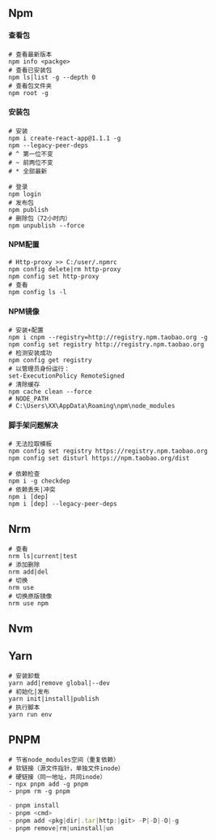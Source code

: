 ## Npm

#### 查看包

~~~shell
# 查看最新版本
npm info <packge>
# 查看已安装包
npm ls|list -g --depth 0
# 查看包文件夹
npm root -g
~~~

#### 安装包

```shell
# 安装
npm i create-react-app@1.1.1 -g
npm --legacy-peer-deps
# ^ 第一位不变
# ~ 前两位不变
# * 全部最新

# 登录
npm login
# 发布包
npm publish
# 删除包（72小时内）
npm unpublish --force
```

#### NPM配置

```shell
# Http-proxy >> C:/user/.npmrc
npm config delete|rm http-proxy
npm config set http-proxy
# 查看
npm config ls -l
```

#### NPM镜像

```shell
# 安装+配置
npm i cnpm --registry=http://registry.npm.taobao.org -g
npm config set registry http://registry.npm.taobao.org
# 检测安装成功
npm config get registry
# 以管理员身份运行：
set-ExecutionPolicy RemoteSigned
# 清除缓存
npm cache clean --force
# NODE_PATH
# C:\Users\XX\AppData\Roaming\npm\node_modules
```

#### 脚手架问题解决

~~~shell
# 无法拉取模板
npm config set registry https://registry.npm.taobao.org 
npm config set disturl https://npm.taobao.org/dist
~~~

```shell
# 依赖检查
npm i -g checkdep
# 依赖丢失|冲突
npm i [dep]
npm i [dep] --legacy-peer-deps
```

## Nrm

```shell
# 查看
nrm ls|current|test
# 添加删除
nrm add|del
# 切换
nrm use
# 切换原版镜像
nrm use npm
```

## Nvm

## Yarn

```shell
# 安装卸载
yarn add|remove global|--dev
# 初始化|发布
yarn init|install|publish
# 执行脚本
yarn run env
```

## PNPM

~~~shell
# 节省node_modules空间（重复依赖）
# 软链接（源文件指针，单独文件inode）
# 硬链接（同一地址，共同inode）
- npx pnpm add -g pnpm
- pnpm rm -g pnpm
~~~

~~~js
- pnpm install
- pnpm <cmd>
- pnpm add <pkg|dir|.tar|http:|git> -P|-D|-O|-g
- pnpm remove|rm|uninstall|un 
~~~


